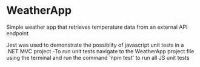 # WeatherApp
Simple weather app that retrieves temperature data from an external API endpoint

Jest was used to demonstrate the possiblity of javascript unit tests in a .NET MVC project
-To run unit tests navigate to the WeatherApp project file using the terminal and run the command 'npm test' to run all JS unit tests
